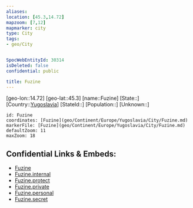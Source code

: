 ```yaml
---
aliases: 
location: [45.3,14.72]
mapzoom: [7,12] 
mapmarker: city 
type: City
tags:
- geo/City


SpocWebEntityId: 30314
isDeleted: false
confidential: public

title: Fuzine
---
```

[geo-lon::14.72]
[geo-lat::45.3]
[name::Fuzine]
[State::]
[Country::[Yugoslavia](geo/Continent/Europe/Yugoslavia.md)]
[StateId::]
[Population::]
[Unknown::]


```leaflet
id: Fuzine
coordinates: [Fuzine](geo/Continent/Europe/Yugoslavia/City/Fuzine.md)
markerFile: [Fuzine](geo/Continent/Europe/Yugoslavia/City/Fuzine.md)
defaultZoom: 11 
maxZoom: 18
```


## Confidential Links & Embeds: 
- [Fuzine](../../../../../../_public/geo/Continent/Europe/Yugoslavia/City/Fuzine.md) 
- [Fuzine.internal](../../../../../../_internal/geo/Continent/Europe/Yugoslavia/City/Fuzine.internal.md) 
- [Fuzine.protect](../../../../../../_protect/geo/Continent/Europe/Yugoslavia/City/Fuzine.protect.md) 
- [Fuzine.private](../../../../../../_private/geo/Continent/Europe/Yugoslavia/City/Fuzine.private.md) 
- [Fuzine.personal](../../../../../../_personal/geo/Continent/Europe/Yugoslavia/City/Fuzine.personal.md) 
- [Fuzine.secret](../../../../../../_secret/geo/Continent/Europe/Yugoslavia/City/Fuzine.secret.md) 
